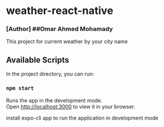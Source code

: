 # weather-react-native

### [Author] ##Omar Ahmed Mohamady

This project for current weather by your city name

## Available Scripts

In the project directory, you can run:

### `npm start`

Runs the app in the development mode.\
Open [http://localhost:3000](http://localhost:3000) to view it in your browser.

install expo-cli app to run the application in development mode
